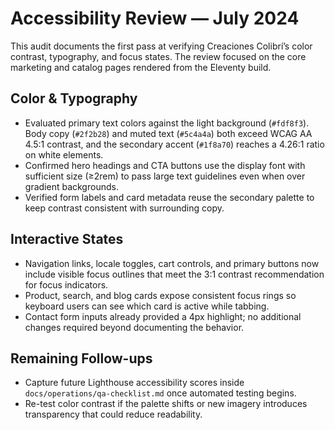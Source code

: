 # Accessibility Review — July 2024

This audit documents the first pass at verifying Creaciones Colibrí’s color contrast, typography, and focus states. The review focused on the core marketing and catalog pages rendered from the Eleventy build.

## Color & Typography

- Evaluated primary text colors against the light background (`#fdf8f3`). Body copy (`#2f2b28`) and muted text (`#5c4a4a`) both exceed WCAG AA 4.5:1 contrast, and the secondary accent (`#1f8a70`) reaches a 4.26:1 ratio on white elements.
- Confirmed hero headings and CTA buttons use the display font with sufficient size (≥2rem) to pass large text guidelines even when over gradient backgrounds.
- Verified form labels and card metadata reuse the secondary palette to keep contrast consistent with surrounding copy.

## Interactive States

- Navigation links, locale toggles, cart controls, and primary buttons now include visible focus outlines that meet the 3:1 contrast recommendation for focus indicators.
- Product, search, and blog cards expose consistent focus rings so keyboard users can see which card is active while tabbing.
- Contact form inputs already provided a 4px highlight; no additional changes required beyond documenting the behavior.

## Remaining Follow-ups

- Capture future Lighthouse accessibility scores inside `docs/operations/qa-checklist.md` once automated testing begins.
- Re-test color contrast if the palette shifts or new imagery introduces transparency that could reduce readability.
